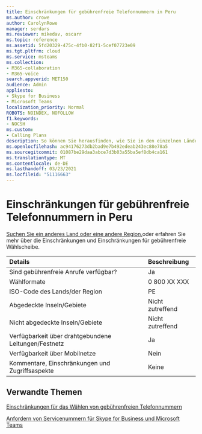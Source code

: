 ```yaml
---
title: Einschränkungen für gebührenfreie Telefonnummern in Peru
ms.author: crowe
author: CarolynRowe
manager: serdars
ms.reviewer: mikedav, oscarr
ms.topic: reference
ms.assetid: 5fd20329-475c-4fb0-82f1-5cef07723e09
ms.tgt.pltfrm: cloud
ms.service: msteams
ms.collection:
- M365-collaboration
- M365-voice
search.appverid: MET150
audience: Admin
appliesto:
- Skype for Business
- Microsoft Teams
localization_priority: Normal
ROBOTS: NOINDEX, NOFOLLOW
f1.keywords:
- NOCSH
ms.custom:
- Calling Plans
description: So können Sie herausfinden, wie Sie in den einzelnen Ländern/Regionen gebührenfreie Nummern wählen. Nachdem Sie das Land/die Region ausgewählt haben, gelangen Sie zu einer länderspezifischen Seite mit spezifischen Details, Einschränkungen und Grenzwerten für die Verfügbarkeit gebührenfreier Dienste, auf der gebührenfreie Dienste verfügbar sind. Das Wählformat oder die Wählformate zeigt Ihnen die erforderlichen Zugriffscodes innerhalb der einzelnen Länder/Regionen zum Wählen der gebührenfreien Nummer.
ms.openlocfilehash: ac94176273db2bad9e7b492edeab243ec88e78a5
ms.sourcegitcommit: 01087be29daa3abce7d3b03a55ba5ef8db4ca161
ms.translationtype: MT
ms.contentlocale: de-DE
ms.lasthandoff: 03/23/2021
ms.locfileid: "51116663"
---
```

# <a name="toll-free-dialing-restrictions-in-peru"></a>Einschränkungen für gebührenfreie Telefonnummern in Peru

[Suchen Sie ein anderes Land oder eine andere Region,](../toll-free-dialing-limitations-and-restrictions.md)oder erfahren Sie mehr über die Einschränkungen und Einschränkungen für gebührenfreie Wählscheibe.


|**Details**|**Beschreibung**|
|:-----|:-----|
|Sind gebührenfreie Anrufe verfügbar?  <br/> |Ja  <br/> |
|Wählformate  <br/> |0 800 XX XXX  <br/> |
|ISO-Code des Lands/der Region  <br/> |PE  <br/> |
|Abgedeckte Inseln/Gebiete  <br/> |Nicht zutreffend  <br/> |
|Nicht abgedeckte Inseln/Gebiete  <br/> |Nicht zutreffend  <br/> |
|Verfügbarkeit über drahtgebundene Leitungen/Festnetz  <br/> |Ja  <br/> |
|Verfügbarkeit über Mobilnetze  <br/> |Nein  <br/> |
|Kommentare, Einschränkungen und Zugriffsaspekte  <br/> |Keine  <br/> |
   
## <a name="related-topics"></a>Verwandte Themen

[Einschränkungen für das Wählen von gebührenfreien Telefonnummern](../toll-free-dialing-limitations-and-restrictions.md)

[Anfordern von Servicenummern für Skype for Business und Microsoft Teams](../getting-service-phone-numbers.md)

  
